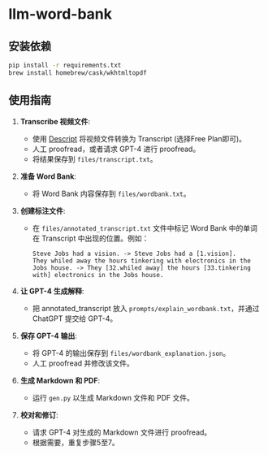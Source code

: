 # llm-word-bank

## 安装依赖

 ```bash
 pip install -r requirements.txt
 brew install homebrew/cask/wkhtmltopdf
 ```

## 使用指南

1. **Transcribe 视频文件**:
    - 使用 [Descript](https://descript.com/) 将视频文件转换为 Transcript (选择Free Plan即可)。
    - 人工 proofread，或者请求 GPT-4 进行 proofread。
    - 将结果保存到 `files/transcript.txt`。

2. **准备 Word Bank**:
    - 将 Word Bank 内容保存到 `files/wordbank.txt`。

3. **创建标注文件**:
    - 在 `files/annotated_transcript.txt` 文件中标记 Word Bank 中的单词在 Transcript 中出现的位置。例如：

        ```plaintext
        Steve Jobs had a vision. -> Steve Jobs had a [1.vision].
        They whiled away the hours tinkering with electronics in the Jobs house. -> They [32.whiled away] the hours [33.tinkering with] electronics in the Jobs house.
        ```

4. **让 GPT-4 生成解释**:
    - 把 annotated_transcript 放入 `prompts/explain_wordbank.txt`，并通过 ChatGPT 提交给 GPT-4。

5. **保存 GPT-4 输出**:
    - 将 GPT-4 的输出保存到 `files/wordbank_explanation.json`。
    - 人工 proofread 并修改该文件。

6. **生成 Markdown 和 PDF**:
    - 运行 `gen.py` 以生成 Markdown 文件和 PDF 文件。

7. **校对和修订**:
    - 请求 GPT-4 对生成的 Markdown 文件进行 proofread。
    - 根据需要，重复步骤5至7。
